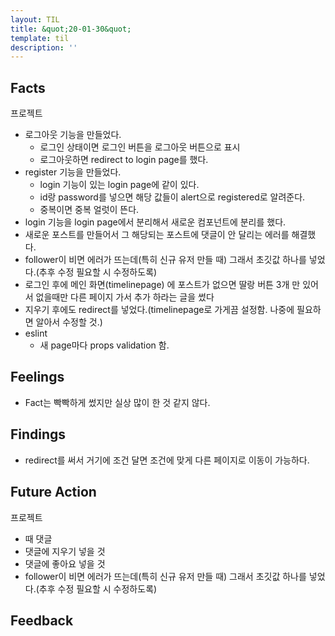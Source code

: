 ```yaml
---
layout: TIL
title: &quot;20-01-30&quot;
template: til
description: ''
---
```


## Facts

프로젝트

- 로그아웃 기능을 만들었다.
  - 로그인 상태이면 로그인 버튼을 로그아웃 버튼으로 표시
  - 로그아웃하면 redirect to login page를 했다.
- register 기능을 만들었다.
  - login 기능이 있는 login page에 같이 있다.
  - id랑 password를 넣으면 해당 값들이 alert으로 registered로 알려준다.
  - 중복이면 중복 얼럿이 뜬다.
- login 기능을 login page에서 분리해서 새로운 컴포넌트에 분리를 했다.
- 새로운 포스트를 만들어서 그 해당되는 포스트에 댓글이 안 달리는 에러를 해결했다.
- follower이 비면 에러가 뜨는데(특히 신규 유저 만들 때) 그래서 초깃값 하나를 넣었다.(추후 수정 필요할 시 수정하도록)
- 로그인 후에 메인 화면(timelinepage) 에 포스트가 없으면 딸랑 버튼 3개 만 있어서 없을때만 다른 페이지 가서 추가 하라는 글을 썼다
- 지우기 후에도 redirect를 넣었다.(timelinepage로 가게끔 설정함. 나중에 필요하면 알아서 수정할 것.)
- eslint
  - 새 page마다 props validation 함.

## Feelings

- Fact는 빡빡하게 썼지만 실상 많이 한 것 같지 않다.

## Findings

- redirect를 써서 거기에 조건 달면 조건에 맞게 다른 페이지로 이동이 가능하다.

## Future Action

프로젝트

- 때 댓글
- 댓글에 지우기 넣을 것
- 댓글에 좋아요 넣을 것
- follower이 비면 에러가 뜨는데(특히 신규 유저 만들 때) 그래서 초깃값 하나를 넣었다.(추후 수정 필요할 시 수정하도록)

## Feedback
